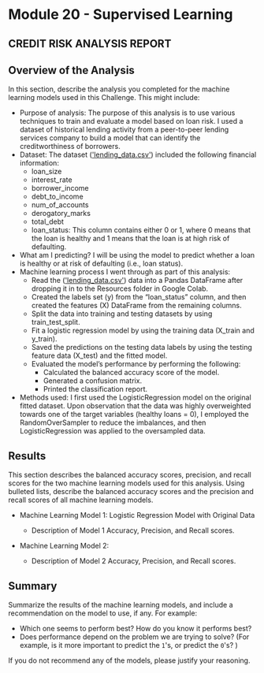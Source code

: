 # Module 20 - Supervised Learning

## CREDIT RISK ANALYSIS REPORT
## Overview of the Analysis

In this section, describe the analysis you completed for the machine learning models used in this Challenge. This might include:

* Purpose of analysis: The purpose of this analysis is to use various techniques to train and evaluate a model based on loan risk. I used a dataset of historical lending activity from a peer-to-peer lending services company to build a model that can identify the creditworthiness of borrowers. 
* Dataset: The dataset (['lending_data.csv'](https://github.com/rperez025/credit-risk-classification/blob/main/Credit_Risk/lending_data.csv)) included the following financial information:
  - loan_size
  - interest_rate
  - borrower_income
  - debt_to_income
  - num_of_accounts
  - derogatory_marks
  - total_debt
  - loan_status: This column contains either 0 or 1, where 0 means that the loan is healthy and 1 means that the loan is at high risk of defaulting.
* What am I predicting? I will be using the model to predict whether a loan is healthy or at risk of defaulting (i.e., loan status).
* Machine learning process I went through as part of this analysis:
  - Read the (['lending_data.csv'](https://github.com/rperez025/credit-risk-classification/blob/main/Credit_Risk/lending_data.csv)) data into a Pandas DataFrame after dropping it in to the Resources folder in Google Colab.
  - Created the labels set (y) from the “loan_status” column, and then created the features (X) DataFrame from the remaining columns.
  - Split the data into training and testing datasets by using train_test_split.
  - Fit a logistic regression model by using the training data (X_train and y_train).
  - Saved the predictions on the testing data labels by using the testing feature data (X_test) and the fitted model.
  - Evaluated the model’s performance by performing the following:
     * Calculated the balanced accuracy score of the model.
     * Generated a confusion matrix.
     * Printed the classification report.
* Methods used: I first used the  LogisticRegression model on the original fitted dataset. Upon observation that the data was highly overweighted towards one of the target variables (healthy loans = 0), I employed the RandomOverSampler to reduce the imbalances, and then LogisticRegression was applied to the oversampled data.

## Results

This section describes the balanced accuracy scores, precision, and recall scores for the two machine learning models used for this analysis. Using bulleted lists, describe the balanced accuracy scores and the precision and recall scores of all machine learning models.

* Machine Learning Model 1: Logistic Regression Model with Original Data
  * Description of Model 1 Accuracy, Precision, and Recall scores.



* Machine Learning Model 2:
  * Description of Model 2 Accuracy, Precision, and Recall scores.

## Summary

Summarize the results of the machine learning models, and include a recommendation on the model to use, if any. For example:
* Which one seems to perform best? How do you know it performs best?
* Does performance depend on the problem we are trying to solve? (For example, is it more important to predict the `1`'s, or predict the `0`'s? )

If you do not recommend any of the models, please justify your reasoning.
